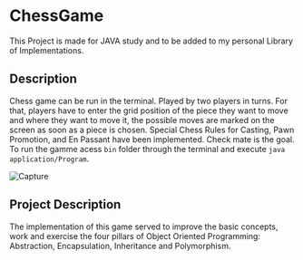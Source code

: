 # ChessGame
This Project is made for JAVA study and to be added to my personal Library of Implementations.

## Description 

Chess game can be run in the terminal. Played by two players in turns. For that, players have to enter the grid position of the piece they want to move and where they want to move it, the possible moves are marked on the screen as soon as a piece is chosen. Special Chess Rules for Casting, Pawn Promotion, and En Passant have been implemented. Check mate is the goal.
To run the gamme acess `bin` folder through the terminal and execute `java application/Program`.


![Capture](https://user-images.githubusercontent.com/67132358/214338222-3b3d8c98-30e7-4b51-826e-1694edf62f70.PNG)


## Project Description

The implementation of this game served to improve the basic concepts, work and exercise the four pillars of Object Oriented Programming: Abstraction, Encapsulation, Inheritance and Polymorphism.

